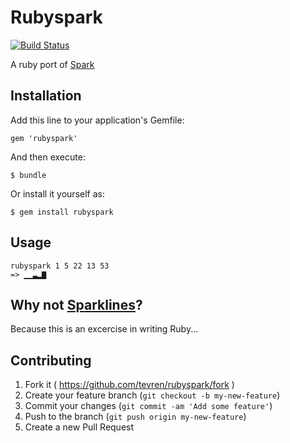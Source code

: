 # Rubyspark
[![Build Status](https://travis-ci.org/tevren/rubyspark.svg?branch=master)](https://travis-ci.org/tevren/rubyspark)

A ruby port of [Spark](http://zachholman.com/spark/)

## Installation

Add this line to your application's Gemfile:

    gem 'rubyspark'

And then execute:

    $ bundle

Or install it yourself as:

    $ gem install rubyspark

## Usage

    rubyspark 1 5 22 13 53
    => ▁▁▃▂▇


## Why not [Sparklines](https://github.com/topfunky/sparklines)?

  Because this is an excercise in writing Ruby...

## Contributing

1. Fork it ( https://github.com/tevren/rubyspark/fork )
2. Create your feature branch (`git checkout -b my-new-feature`)
3. Commit your changes (`git commit -am 'Add some feature'`)
4. Push to the branch (`git push origin my-new-feature`)
5. Create a new Pull Request
